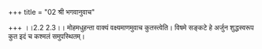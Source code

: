 +++
title = "02 श्री भगवानुवाच"

+++
।।2.2 2.3।। मोहमधुहन्ता वाक्यं वक्ष्यमाणमुवाच कुतस्त्वेति। विषमे सङ्कटे
हे अर्जुन शुद्धस्वरूप कुत इदं च कश्मलं समुपस्थितम्।  
